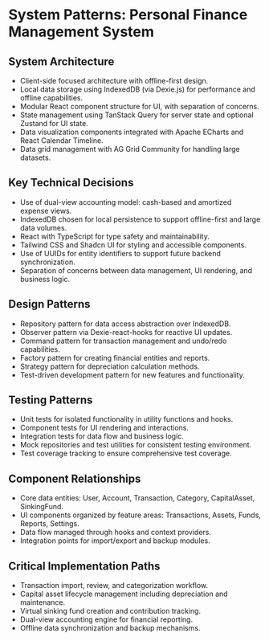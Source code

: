 # System Patterns: Personal Finance Management System

## System Architecture
- Client-side focused architecture with offline-first design.
- Local data storage using IndexedDB (via Dexie.js) for performance and offline capabilities.
- Modular React component structure for UI, with separation of concerns.
- State management using TanStack Query for server state and optional Zustand for UI state.
- Data visualization components integrated with Apache ECharts and React Calendar Timeline.
- Data grid management with AG Grid Community for handling large datasets.

## Key Technical Decisions
- Use of dual-view accounting model: cash-based and amortized expense views.
- IndexedDB chosen for local persistence to support offline-first and large data volumes.
- React with TypeScript for type safety and maintainability.
- Tailwind CSS and Shadcn UI for styling and accessible components.
- Use of UUIDs for entity identifiers to support future backend synchronization.
- Separation of concerns between data management, UI rendering, and business logic.

## Design Patterns
- Repository pattern for data access abstraction over IndexedDB.
- Observer pattern via Dexie-react-hooks for reactive UI updates.
- Command pattern for transaction management and undo/redo capabilities.
- Factory pattern for creating financial entities and reports.
- Strategy pattern for depreciation calculation methods.
- Test-driven development pattern for new features and functionality.

## Testing Patterns
- Unit tests for isolated functionality in utility functions and hooks.
- Component tests for UI rendering and interactions.
- Integration tests for data flow and business logic.
- Mock repositories and test utilities for consistent testing environment.
- Test coverage tracking to ensure comprehensive test coverage.

## Component Relationships
- Core data entities: User, Account, Transaction, Category, CapitalAsset, SinkingFund.
- UI components organized by feature areas: Transactions, Assets, Funds, Reports, Settings.
- Data flow managed through hooks and context providers.
- Integration points for import/export and backup modules.

## Critical Implementation Paths
- Transaction import, review, and categorization workflow.
- Capital asset lifecycle management including depreciation and maintenance.
- Virtual sinking fund creation and contribution tracking.
- Dual-view accounting engine for financial reporting.
- Offline data synchronization and backup mechanisms.
